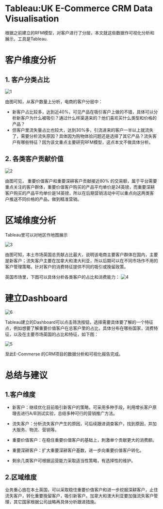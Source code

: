 # Tableau:UK E-Commerce CRM Data Visualisation
根据之前建立的RFM模型，对客户进行了分层，本文就这些数据作可视化分析和展示，工具是Tableau.

# 客户维度分析
## 1. 客户分类占比
![1](1)

由图可知，从客户数量上分析，电商的客户分层中：

- 新客户占比较多，达到近40%，可见产品在吸引客户上做的不错，具体可以分析新客户为什么被吸引？通过什么样渠道来的？他们喜欢买什么类型和价格的产品？
- 但客户里流失量占比也较大，达到30%多，引流进来的客户一半以上就流失了，需要分析流失原因？具体因为购物体验问题还是选择了其它产品？流失客户有哪些特征？因为该文重点主要研究RFM模型，这点本文不做具体分析。

## 2. 各类客户贡献价值
![2](2)

由图可见， 重要价值客户和重要深耕客户贡献接近80% 的交易额，属于平台需要重点关注的客户群体，重要价值客户购买的产品平均单价是24英镑，而重要深耕客户购买的产品平均单价是14英镑，所以在后期营销活动中可以重点向这两类客户推送不同价格的产品，做到精准营销。

# 区域维度分析
Tableau里可以对地区作地图展示

![3](3)

由图可知，本土市场英国总贡献占比最大，说明该电商主要客户群体在国内，主要是新客户；流失客户主要在加拿大和澳大利亚，所以后期可以在不同市场作不用的客户管理策略，针对客户的消费特征提供不同的吸引或挽留政策。

英国市场里，下图可以具体分析各类客户的占比和消费能力：
![4](4)


# 建立Dashboard

![6](6)

Tableau建立的Dashboard可以点击筛洗按钮，选择需要具体要了解的一个特征点，例如想要了解重要价值客户在总客户里的占比，具体分布在哪些国家，消费特征，以及在主要市场英国的占比和特征，如下图：

![5](5)

至此E-Commerse 的CRM项目的数据分析和可视化报告完成。

# 总结与建议

## 1.客户维度

* 新客户：继续优化目前吸引新客户的策略，可采用多种手段，利用增长客户原理去进行A/B测试实验，总结多种可行的营销推广方法。

* 流失客户：分析流失客户产生的原因，可后续跟进调查客户，找到原因，并加大服务、物流、营销等。

* 重要价值客户：在稳住重要价值客户的基础上，刺激单个贡献更大的消费额。

* 重要深耕客户：扩大重要深耕客户基数，进一步向重要价值客户转化。

* 剩余几类客户可根据运营能力采取适当性策略，有选择性的维护。

## 2.区域维度

业务重心放在本土英国，可以采取稳住重要价值客户和进一步挖掘深耕客户，止住流失客户，转化重要挽留客户，吸引新客户。加拿大和澳大利亚要加强流失客户管理，其它国家根据公司战略再具体分析跟进措施。
